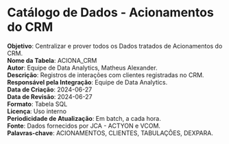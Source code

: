 # Catálogo de Dados - Acionamentos do CRM

**Objetivo**: Centralizar e prover todos os Dados tratados de Acionamentos do CRM.  
**Nome da Tabela**: ACIONA_CRM  
**Autor**: Equipe de Data Analytics, Matheus Alexander.  
**Descrição**: Registros de interações com clientes registradas no CRM.  
**Responsável pela Integração**: Equipe de Data Analytics.  
**Data de Criação**: 2024-06-27  
**Data de Revisão**: 2024-06-27  
**Formato**: Tabela SQL  
**Licença**: Uso interno  
**Periodicidade de Atualização**: Em batch, a cada hora.  
**Fonte**: Dados fornecidos por JCA - ACTYON e VCOM.  
**Palavras-chave**: ACIONAMENTOS, CLIENTES, TABULAÇÕES, DEXPARA.  
